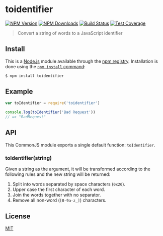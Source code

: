 # toidentifier

[![NPM Version][npm-image]][npm-url]
[![NPM Downloads][downloads-image]][downloads-url]
[![Build Status][travis-image]][travis-url]
[![Test Coverage][codecov-image]][codecov-url]

> Convert a string of words to a JavaScript identifier

## Install

This is a [Node.js](https://nodejs.org/en/) module available through the
[npm registry](https://www.npmjs.com/). Installation is done using the
[`npm install` command](https://docs.npmjs.com/getting-started/installing-npm-packages-locally):

```bash
$ npm install toidentifier
```

## Example

```js
var toIdentifier = require('toidentifier')

console.log(toIdentifier('Bad Request'))
// => "BadRequest"
```

## API

This CommonJS module exports a single default function: `toIdentifier`.

### toIdentifier(string)

Given a string as the argument, it will be transformed according to
the following rules and the new string will be returned:

1. Split into words separated by space characters (`0x20`).
2. Upper case the first character of each word.
3. Join the words together with no separator.
4. Remove all non-word (`[0-9a-z_]`) characters.

## License

[MIT](LICENSE)

[codecov-image]: https://img.shields.io/codecov/c/github/component/toidentifier.svg

[codecov-url]: https://codecov.io/gh/component/toidentifier

[downloads-image]: https://img.shields.io/npm/dm/toidentifier.svg

[downloads-url]: https://npmjs.org/package/toidentifier

[npm-image]: https://img.shields.io/npm/v/toidentifier.svg

[npm-url]: https://npmjs.org/package/toidentifier

[travis-image]: https://img.shields.io/travis/component/toidentifier/master.svg

[travis-url]: https://travis-ci.org/component/toidentifier

##

[npm]: https://www.npmjs.com/

[yarn]: https://yarnpkg.com/
